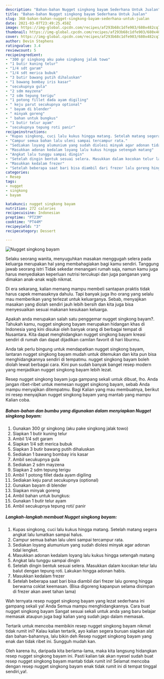 ```yaml
---
description: "Bahan-bahan Nugget singkong bayam Sederhana Untuk Jualan"
title: "Bahan-bahan Nugget singkong bayam Sederhana Untuk Jualan"
slug: 368-bahan-bahan-nugget-singkong-bayam-sederhana-untuk-jualan
date: 2021-03-07T23:49:25.458Z
image: https://img-global.cpcdn.com/recipes/af293b68c1dfe903/680x482cq70/nugget-singkong-bayam-foto-resep-utama.jpg
thumbnail: https://img-global.cpcdn.com/recipes/af293b68c1dfe903/680x482cq70/nugget-singkong-bayam-foto-resep-utama.jpg
cover: https://img-global.cpcdn.com/recipes/af293b68c1dfe903/680x482cq70/nugget-singkong-bayam-foto-resep-utama.jpg
author: Devin Stephens
ratingvalue: 3.4
reviewcount: 5
recipeingredient:
- "300 gr singkong aku pake singkong jalak towo"
- "1 butir kuning telur"
- "1/4 sdt garam"
- "1/4 sdt merica bubuk"
- "3 butir bawang putih dihaluskan"
- "1 bawang bombay iris kasar"
- "secukupnya gula"
- "2 sdm mayzena"
- "2 sdm tepung terigu"
- "1 potong fillet dada ayam digiling"
- " keju parut secukupnya optional"
- " bayam di blender"
- " minyak goreng"
- " bahan untuk bungkus"
- "1 butir telur ayam"
- "secukupnya tepung roti panir"
recipeinstructions:
- "Kupas singkong, cuci lalu kukus hingga matang. Setelah matang segera angkat lalu lumatkan sampai halus."
- "Campur semua bahan lalu uleni sampai tercampur rata."
- "Sediakan loyang alumunium yang sudah diolesi minyak agar adonan tidal lengket."
- "Masukkan adonan kedalam loyang lalu kukus hingga setengah matang"
- "Angkat lalu tunggu sampai dingin"
- "Setelah dingin bentuk sesuai selera. Masukkan dalam kocokan telur lalu balut dengan tepung roti. Lakukan hingga adonan habis."
- "Masukkan kedalam frezer"
- "Setelah beberapa saat bari bisa diambil dari frezer lalu goreng hingga berwarna coklat keemasan. (Bisa digoreng kapanpun selama disimpan di frezer akan awet tahan lama)"
categories:
- Resep
tags:
- nugget
- singkong
- bayam

katakunci: nugget singkong bayam 
nutrition: 272 calories
recipecuisine: Indonesian
preptime: "PT23M"
cooktime: "PT44M"
recipeyield: "3"
recipecategory: Dessert

---
```



![Nugget singkong bayam](https://img-global.cpcdn.com/recipes/af293b68c1dfe903/680x482cq70/nugget-singkong-bayam-foto-resep-utama.jpg)

Selaku seorang wanita, menyuguhkan masakan menggugah selera pada keluarga merupakan hal yang membahagiakan bagi kamu sendiri. Tanggung jawab seorang istri Tidak sekedar menangani rumah saja, namun kamu juga harus menyediakan keperluan nutrisi tercukupi dan juga panganan yang dimakan anak-anak wajib nikmat.

Di era  sekarang, kalian memang mampu membeli santapan praktis tidak harus capek memasaknya dahulu. Tapi banyak juga lho orang yang selalu mau memberikan yang terlezat untuk keluarganya. Sebab, menyajikan masakan yang diolah sendiri jauh lebih bersih dan kita juga bisa menyesuaikan sesuai makanan kesukaan keluarga. 



Apakah anda merupakan salah satu penggemar nugget singkong bayam?. Tahukah kamu, nugget singkong bayam merupakan hidangan khas di Indonesia yang kini disukai oleh banyak orang di berbagai tempat di Nusantara. Kita dapat menghidangkan nugget singkong bayam kreasi sendiri di rumah dan dapat dijadikan camilan favorit di hari liburmu.

Anda tak perlu bingung untuk mendapatkan nugget singkong bayam, lantaran nugget singkong bayam mudah untuk ditemukan dan kita pun bisa menghidangkannya sendiri di tempatmu. nugget singkong bayam boleh diolah lewat berbagai cara. Kini pun sudah banyak banget resep modern yang menjadikan nugget singkong bayam lebih lezat.

Resep nugget singkong bayam juga gampang sekali untuk dibuat, lho. Anda jangan ribet-ribet untuk memesan nugget singkong bayam, sebab Anda mampu menyajikan ditempatmu. Bagi Kalian yang mau membuatnya, berikut ini resep menyajikan nugget singkong bayam yang mantab yang mampu Kalian coba.

<!--inarticleads1-->

##### Bahan-bahan dan bumbu yang digunakan dalam menyiapkan Nugget singkong bayam:

1. Gunakan 300 gr singkong (aku pake singkong jalak towo)
1. Siapkan 1 butir kuning telur
1. Ambil 1/4 sdt garam
1. Siapkan 1/4 sdt merica bubuk
1. Siapkan 3 butir bawang putih dihaluskan
1. Sediakan 1 bawang bombay iris kasar
1. Ambil secukupnya gula
1. Sediakan 2 sdm mayzena
1. Siapkan 2 sdm tepung terigu
1. Ambil 1 potong fillet dada ayam digiling
1. Sediakan  keju parut secukupnya (optional)
1. Gunakan  bayam di blender
1. Siapkan  minyak goreng
1. Ambil  bahan untuk bungkus:
1. Gunakan 1 butir telur ayam
1. Ambil secukupnya tepung roti/ panir




<!--inarticleads2-->

##### Langkah-langkah membuat Nugget singkong bayam:

1. Kupas singkong, cuci lalu kukus hingga matang. Setelah matang segera angkat lalu lumatkan sampai halus.
1. Campur semua bahan lalu uleni sampai tercampur rata.
1. Sediakan loyang alumunium yang sudah diolesi minyak agar adonan tidal lengket.
1. Masukkan adonan kedalam loyang lalu kukus hingga setengah matang
1. Angkat lalu tunggu sampai dingin
1. Setelah dingin bentuk sesuai selera. Masukkan dalam kocokan telur lalu balut dengan tepung roti. Lakukan hingga adonan habis.
1. Masukkan kedalam frezer
1. Setelah beberapa saat bari bisa diambil dari frezer lalu goreng hingga berwarna coklat keemasan. (Bisa digoreng kapanpun selama disimpan di frezer akan awet tahan lama)




Wah ternyata resep nugget singkong bayam yang lezat sederhana ini gampang sekali ya! Anda Semua mampu menghidangkannya. Cara buat nugget singkong bayam Sangat sesuai sekali untuk anda yang baru belajar memasak ataupun juga bagi kalian yang sudah jago dalam memasak.

Tertarik untuk mencoba membikin resep nugget singkong bayam nikmat tidak rumit ini? Kalau kalian tertarik, ayo kalian segera buruan siapkan alat dan bahan-bahannya, lalu bikin deh Resep nugget singkong bayam yang enak dan tidak ribet ini. Sungguh mudah kan. 

Oleh karena itu, daripada kita berlama-lama, maka kita langsung hidangkan resep nugget singkong bayam ini. Pasti kalian tak akan nyesel sudah buat resep nugget singkong bayam mantab tidak rumit ini! Selamat mencoba dengan resep nugget singkong bayam enak tidak rumit ini di tempat tinggal sendiri,ya!.

